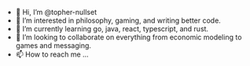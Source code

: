- 👋 Hi, I’m @topher-nullset
- 👀 I’m interested in philosophy, gaming, and writing better code.
- 🌱 I’m currently learning go, java, react, typescript, and rust.
- 💞️ I’m looking to collaborate on everything from economic modeling to games and messaging.
- 📫 How to reach me ...

<!---
topher-nullset/topher-nullset is a ✨ special ✨ repository because its `README.md` (this file) appears on your GitHub profile.
You can click the Preview link to take a look at your changes.
--->

